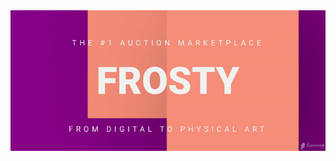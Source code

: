 <div align="center">
  <img src="https://raw.githubusercontent.com/mrcryptofrosty/mrcryptofrosty/main/frosty.gif" width="1000px" />
</div>
